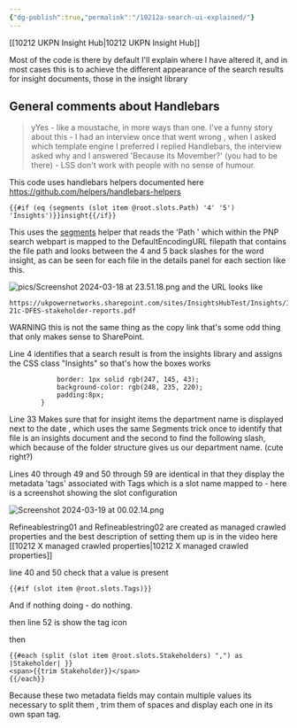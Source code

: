 ```yaml
---
{"dg-publish":true,"permalink":"/10212a-search-ui-explained/"}
---
```



[[10212 UKPN Insight Hub\|10212 UKPN Insight Hub]]

Most of the code is there by default I'll explain where I have altered it, and in most cases this is to achieve the different appearance of the search results for insight documents, those in the insight library

## General comments about Handlebars 
>yYes - like a moustache, in more ways than one. I've a funny story about this - I had an interview once that went wrong , when I asked which template engine I preferred I replied Handlebars, the interview asked why and I answered 'Because its Movember?' (you had to be there) - LSS don't work with people with no sense of humour.

This code uses handlebars helpers documented here https://github.com/helpers/handlebars-helpers

```
{{#if (eq (segments (slot item @root.slots.Path) '4' '5') 'Insights')}}insight{{/if}}
```

This uses the [segments](https://github.com/helpers/handlebars-helpers?tab=readme-ov-file#segments) helper that reads the 'Path ' which within the PNP search webpart is mapped to the DefaultEncodingURL filepath that contains the file path and looks between the 4 and 5 back slashes for the word insight, as can be seen for each file in the details panel for each section like this.

![pics/Screenshot 2024-03-18 at 23.51.18.png](/img/user/pics/Screenshot%202024-03-18%20at%2023.51.18.png)
and the URL looks like 

```
https://ukpowernetworks.sharepoint.com/sites/InsightsHubTest/Insights/Innovations/Net%20Zero/Appendix-21c-DFES-stakeholder-reports.pdf
```

WARNING 
this is not the same thing as the copy link that's some odd thing that only makes sense to SharePoint.





Line 4 identifies that a search result is from the insights library and assigns the CSS class "Insights" so that's how the boxes works 


```.insight {
            border: 1px solid rgb(247, 145, 43);
            background-color: rgb(248, 235, 220);
            padding:8px;
        }

```

Line 33 Makes sure that for insight items the department name is displayed next to the date , which uses the same Segments trick once to identify that file is an insights document and the second to find the following slash, which because of the folder structure gives us our department name. (cute right?)

Lines 40 through 49 and 50 through 59 are identical in that they display the metadata 'tags' associated with Tags which is a slot name mapped to - here is a screenshot showing the slot configuration 


![Screenshot 2024-03-19 at 00.02.14.png](/img/user/pics/Screenshot%202024-03-19%20at%2000.02.14.png)

Refineablestring01 and Refineablestring02 are created as managed crawled properties and the best description of setting them up is in the video here [[10212 X managed crawled properties\|10212 X managed crawled properties]] 

line 40 and 50 check that a value is present

```
{{#if (slot item @root.slots.Tags)}}

```

And if nothing doing - do nothing.

then line 52 is show the tag icon 

then 
```
{{#each (split (slot item @root.slots.Stakeholders) ",") as |Stakeholder| }}
<span>{{trim Stakeholder}}</span>
{{/each}}
```

Because these two metadata fields may contain multiple values its necessary to split them , trim them of spaces and display each one in its own span tag.

